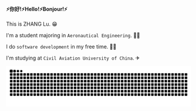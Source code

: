 #### ⚡你好!⚡Hello!⚡Bonjour!⚡

 This is ZHANG Lu. 😁

I'm a student majoring in  `Aeronautical Engineering`. 🧑‍🎓

I do `software development` in my free time. 🧑‍💻

I'm studying at `Civil Aviation University of China`. ✈

<picture>
  <source media="(prefers-color-scheme: dark)" srcset="https://raw.githubusercontent.com/VON0000/VON0000/output/github-contribution-grid-snake-dark.svg">
  <source media="(prefers-color-scheme: light)" srcset="https://raw.githubusercontent.com/VON0000/VON0000/output/github-contribution-grid-snake.svg">
  <img alt="github contribution grid snake animation" src="https://raw.githubusercontent.com/VON0000/VON0000/output/github-contribution-grid-snake.svg">
</picture>
